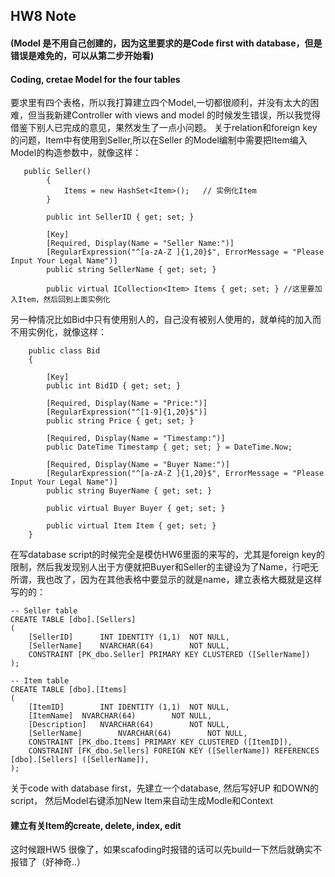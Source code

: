 ## HW8 Note

#### (Model 是不用自己创建的，因为这里要求的是Code first with database，但是错误是难免的，可以从第二步开始看)
#### Coding, cretae Model for the four tables

要求里有四个表格，所以我打算建立四个Model,一切都很顺利，并没有太大的困难，但当我新建Controller with views and model 的时候发生错误，所以我觉得借鉴下别人已完成的意见，果然发生了一点小问题。
关于relation和foreign key的问题，Item中有使用到Seller,所以在Seller 的Model编制中需要把Item编入Model的构造参数中，就像这样：
```
   public Seller()
        {
            Items = new HashSet<Item>();   // 实例化Item
        }
      
        public int SellerID { get; set; }

        [Key]
        [Required, Display(Name = "Seller Name:")]
        [RegularExpression("^[a-zA-Z ]{1,20}$", ErrorMessage = "Please Input Your Legal Name")]
        public string SellerName { get; set; }

        public virtual ICollection<Item> Items { get; set; } //这里要加入Item，然后回到上面实例化
```
另一种情况比如Bid中只有使用别人的，自己没有被别人使用的，就单纯的加入而不用实例化，就像这样：
```
    public class Bid
    {

        [Key]
        public int BidID { get; set; }

        [Required, Display(Name = "Price:")]
        [RegularExpression("^[1-9]{1,20}$")]
        public string Price { get; set; }

        [Required, Display(Name = "Timestamp:")]
        public DateTime Timestamp { get; set; } = DateTime.Now;

        [Required, Display(Name = "Buyer Name:")]
        [RegularExpression("^[a-zA-Z ]{1,20}$", ErrorMessage = "Please Input Your Legal Name")]
        public string BuyerName { get; set; }

        public virtual Buyer Buyer { get; set; }

        public virtual Item Item { get; set; }
    }
```
在写database script的时候完全是模仿HW6里面的来写的，尤其是foreign key的限制，然后我发现别人出于方便就把Buyer和Seller的主键设为了Name，行吧无所谓，我也改了，因为在其他表格中要显示的就是name，建立表格大概就是这样写的的：
```
-- Seller table
CREATE TABLE [dbo].[Sellers]
(
	[SellerID]		INT IDENTITY (1,1)	NOT NULL,
	[SellerName]	NVARCHAR(64)		NOT NULL,
	CONSTRAINT [PK_dbo.Seller] PRIMARY KEY CLUSTERED ([SellerName])
);

-- Item table
CREATE TABLE [dbo].[Items]
(
	[ItemID]		INT IDENTITY (1,1)	NOT NULL,
	[ItemName]	NVARCHAR(64)		NOT NULL,
	[Description]	NVARCHAR(64)		NOT NULL,
	[SellerName]		NVARCHAR(64)		NOT NULL,
	CONSTRAINT [PK_dbo.Items] PRIMARY KEY CLUSTERED ([ItemID]),
	CONSTRAINT [FK_dbo.Sellers] FOREIGN KEY ([SellerName]) REFERENCES [dbo].[Sellers] ([SellerName]),
);
```
关于code with database first，先建立一个database, 然后写好UP 和DOWN的script， 然后Model右键添加New Item来自动生成Modle和Context

#### 建立有关Item的create, delete, index, edit
这时候跟HW5 很像了，如果scafoding时报错的话可以先build一下然后就确实不报错了（好神奇..）
